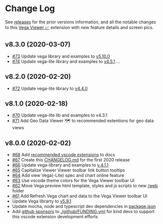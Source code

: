 # Change Log

See [releases](https://github.com/RandomFractals/vscode-vega-viewer/releases)
for the prior versions information, and all the notable changes to this [Vega Viewer 📈](https://marketplace.visualstudio.com/items?itemName=RandomFractalsInc.vscode-vega-viewer) extension with new feature details and screen pics.

## v8.3.0 (2020-03-07)

- [#73](https://github.com/RandomFractals/vscode-vega-viewer/issues/73)
Update vega library and examples to [v5.10.0](https://github.com/vega/vega/releases/tag/v5.10.0)
- [#74](https://github.com/RandomFractals/vscode-vega-viewer/issues/74)
Update vega-lite library and examples to [v4.5.1](https://github.com/vega/vega-lite/releases) ...

## v8.2.0 (2020-02-20)

- [#72](https://github.com/RandomFractals/vscode-vega-viewer/issues/72)
Update vega-lite library to [v4.4.0](https://github.com/vega/vega-lite/releases/tag/v4.4.0)

## v8.1.0 (2020-02-18)

- [#70](https://github.com/RandomFractals/vscode-vega-viewer/issues/70)
Update vega-lite lib and examples to v4.3.1
- [#71](https://github.com/RandomFractals/vscode-vega-viewer/issues/71)
Add Geo Data Viewer 🗺️  to recommended extentions for geo data views

## v8.0.0 (2020-02-02)

- [#68](https://github.com/RandomFractals/vscode-vega-viewer/issues/68)
Add [recommended vscode extensions](https://github.com/RandomFractals/vscode-vega-viewer#recommended-extensions) to docs
- [#67](https://github.com/RandomFractals/vscode-vega-viewer/issues/67)
Create this [CHANGELOG.md](https://github.com/RandomFractals/vscode-vega-viewer/blob/master/CHANGELOG.md) for the first 2020 release
- [#66](https://github.com/RandomFractals/vscode-vega-viewer/issues/66)
Update vega-library and examples to [v.4.1.1](https://github.com/vega/vega-lite/releases)
- [#65](https://github.com/RandomFractals/vscode-vega-viewer/issues/65)
Capitalize Viewer Viewer toolbar link button tooltips
- [#64](https://github.com/RandomFractals/vscode-vega-viewer/issues/64)
Add view Vega(-Lite) spec and chart online feature
- [#63](https://github.com/RandomFractals/vscode-vega-viewer/issues/63)
Use vscode theme colors for the Vega Viewer toolbar UI
- [#62](https://github.com/RandomFractals/vscode-vega-viewer/issues/62)
Move Vega preview html template, styles and js scripts to new [/web](https://github.com/RandomFractals/vscode-vega-viewer/tree/master/web) folder
- [#61](https://github.com/RandomFractals/vscode-vega-viewer/issues/61)
Add Refresh Vega chart and data to the Vega Viewer toolbar UI
- Update Vega librarty to [v5.9.1](https://github.com/vega/vega/releases)
- Update mocha, node and typescript dev dependencies in [package.json](https://github.com/RandomFractals/vscode-vega-viewer/blob/master/package.json#L210)
- Add [github sponsors](https://github.com/sponsors/RandomFractals) to [./github/FUNDING.yml](https://github.com/RandomFractals/vscode-vega-viewer/blob/master/.github/FUNDING.yml) for kind devs to support this vscode extension development efforts
